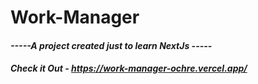 # Work-Manager


#### *-----A project created just to learn NextJs -----*

##### Check it Out - *https://work-manager-ochre.vercel.app/*
